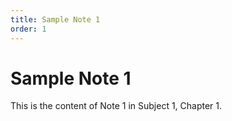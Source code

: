 ```yaml
---
title: Sample Note 1
order: 1
---
```

# Sample Note 1

This is the content of Note 1 in Subject 1, Chapter 1.
